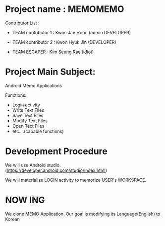 

# Project name : MEMOMEMO

Contributor List : 

- TEAM contributor 1 : Kwon Jae Hoon (admin DEVELOPER)

- TEAM contributor 2 : Kwon Hyuk Jin (DEVELOPER)

- TEAM ESCAPER : Kim Seung Rae (idiot)



# Project Main Subject:

Android Memo Applications

Functions:

- Login activity
- Write Text Files
- Save Text Files
- Modify Text Files
- Open Text Files
- etc....(capable functions) 


# Development Procedure

We will use Android studio. (https://developer.android.com/studio/index.html)

We will materialize LOGIN activity to memorize USER's WORKSPACE.


# NOW ING

We clone MEMO Application.
Our goal is modifying its Language(English) to Korean
